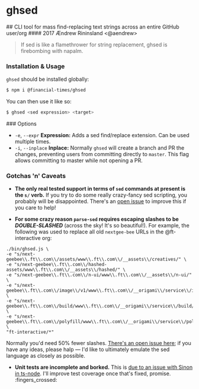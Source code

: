 # ghsed
## CLI tool for mass find-replacing text strings across an entire GitHub user/org
#### 2017 Ændrew Rininsland <@aendrew>
> If sed is like a flamethrower for string replacement, ghsed is firebombing with napalm.

### Installation & Usage
`ghsed` should be installed globally:

```bash
$ npm i @financial-times/ghsed
```

You can then use it like so:

```bash
$ ghsed <sed expression> <target>
```

### Options
* `-e`, `--expr` **Expression:** Adds a sed find/replace extension. Can be used multiple times.
* `-i`, `--inplace` **Inplace:** Normally `ghsed` will create a branch and PR the changes, preventing users from committing directly to `master`. This flag allows committing to master while not opening a PR.

### Gotchas 'n' Caveats
* **The only real tested support in terms of `sed` commands at present is the `s/` verb.** If you try to do some really crazy-fancy sed scripting, you probably will be disappointed. There's an [open issue](https://github.com/Financial-Times/ghsed/issues/3) to improve this if you care to help!

* **For some crazy reason `parse-sed` requires escaping slashes to be _DOUBLE-SLASHED_** (across the sky! It's so beautiful!). For example, the following was used to replace all old `nextgee-bee` URLs in the @ft-interactive org:

```
./bin/ghsed.js \
-e "s/next-geebee\\.ft\\.com\\/assets/www\\.ft\\.com\\/__assets\\/creatives/" \
-e "s/next-geebee\\.ft\\.com\\/hashed-assets/www\\.ft\\.com\\/__assets\\/hashed/" \
-e "s/next-geebee\\.ft\\.com\\/n-ui/www\\.ft\\.com\\/__assets\\/n-ui/" \
-e "s/next-geebee\\.ft\\.com\\/image\\/v1/www\\.ft\\.com\\/__origami\\/service\\/image\\/v2/" \
-e "s/next-geebee\\.ft\\.com\\/build/www\\.ft\\.com\\/__origami\\/service\\/build/" \
-e "s/next-geebee\\.ft\\.com\\/polyfill/www\\.ft\\.com\\/__origami\\/service\\/polyfill/" \
"ft-interactive/*"
```

Normally you'd need 50% fewer slashes. [There's an open issue here](https://github.com/Financial-Times/ghsed/issues/2); if you have any ideas, please halp — I'd like to ultimately emulate the sed language as closely as possible.

* **Unit tests are incomplete and borked.** This is [due to an issue with Sinon in ts-node](https://github.com/TypeStrong/ts-node/issues/365). I'll improve test coverage once that's fixed, promise. :fingers_crossed:
